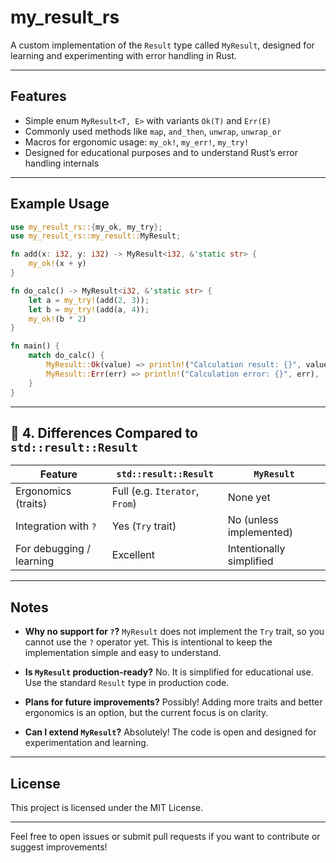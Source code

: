 # my_result_rs

A custom implementation of the `Result` type called `MyResult`, designed for learning and experimenting with error handling in Rust.

---

## Features

- Simple enum `MyResult<T, E>` with variants `Ok(T)` and `Err(E)`
- Commonly used methods like `map`, `and_then`, `unwrap`, `unwrap_or`
- Macros for ergonomic usage: `my_ok!`, `my_err!`, `my_try!`
- Designed for educational purposes and to understand Rust’s error handling internals

---

## Example Usage

```rust
use my_result_rs::{my_ok, my_try};
use my_result_rs::my_result::MyResult;

fn add(x: i32, y: i32) -> MyResult<i32, &'static str> {
    my_ok!(x + y)
}

fn do_calc() -> MyResult<i32, &'static str> {
    let a = my_try!(add(2, 3));
    let b = my_try!(add(a, 4));
    my_ok!(b * 2)
}

fn main() {
    match do_calc() {
        MyResult::Ok(value) => println!("Calculation result: {}", value),
        MyResult::Err(err) => println!("Calculation error: {}", err),
    }
}
````

---

## 🧠 4. Differences Compared to `std::result::Result`

| Feature                  | `std::result::Result`          | `MyResult`               |
| ------------------------ | ------------------------------ | ------------------------ |
| Ergonomics (traits)      | Full (e.g. `Iterator`, `From`) | None yet                 |
| Integration with `?`     | Yes (`Try` trait)              | No (unless implemented)  |
| For debugging / learning | Excellent                      | Intentionally simplified |

---

## Notes

* **Why no support for `?`?**
  `MyResult` does not implement the `Try` trait, so you cannot use the `?` operator yet. This is intentional to keep the implementation simple and easy to understand.

* **Is `MyResult` production-ready?**
  No. It is simplified for educational use. Use the standard `Result` type in production code.

* **Plans for future improvements?**
  Possibly! Adding more traits and better ergonomics is an option, but the current focus is on clarity.

* **Can I extend `MyResult`?**
  Absolutely! The code is open and designed for experimentation and learning.

---

## License

This project is licensed under the MIT License.

---

Feel free to open issues or submit pull requests if you want to contribute or suggest improvements!

